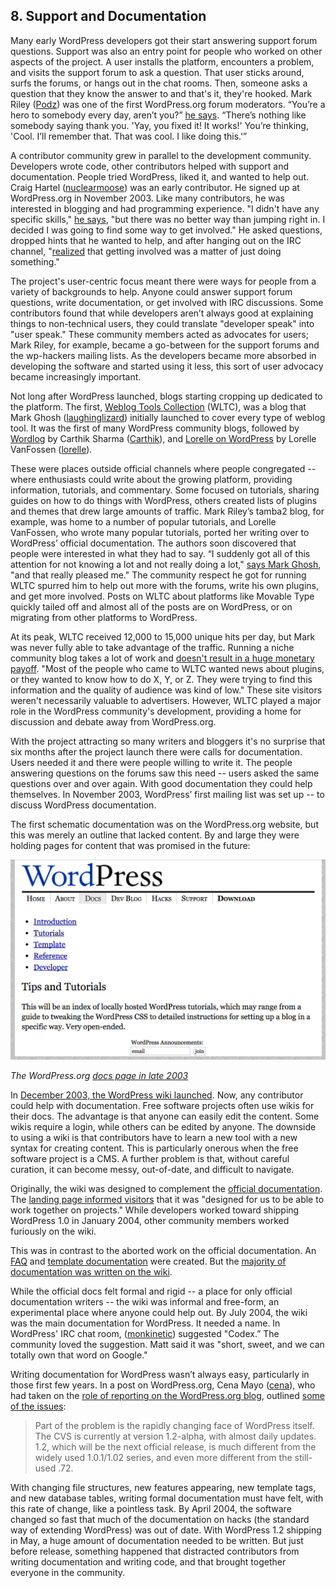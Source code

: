 ## 8. Support and Documentation

Many early WordPress developers got their start answering support forum questions. Support was also an entry point for people who worked on other aspects of the project. A user installs the platform, encounters a problem, and visits the support forum to ask a question. That user sticks around, surfs the forums, or hangs out in the chat rooms. Then, someone asks a question that they know the answer to and that's it, they're hooked. Mark Riley (<a href="http://profiles.wordpress.org/podz">Podz</a>) was one of the first WordPress.org forum moderators. “You’re a hero to somebody every day, aren’t you?” <a href="http://archive.wordpress.org/interviews/2013_07_04_Riley.html#L37">he says</a>. “There’s nothing like somebody saying thank you. 'Yay, you fixed it! It works!' You’re thinking, 'Cool. I’ll remember that. That was cool. I like doing this.'”

A contributor community grew in parallel to the development community. Developers wrote code, other contributors helped with support and documentation. People tried WordPress, liked it, and wanted to help out. Craig Hartel (<a href="http://profiles.wordpress.org/nuclearmoose/">nuclearmoose</a>) was an early contributor. He signed up at WordPress.org in November 2003. Like many contributors, he was interested in blogging and had programming experience. "I didn't have any specific skills," <a href="http://archive.wordpress.org/interviews/2013_04_21_Hartel.html#L7">he says</a>, "but there was no better way than jumping right in. I decided I was going to find some way to get involved." He asked questions, dropped hints that he wanted to help, and after hanging out on the IRC channel, "<a href="http://archive.wordpress.org/interviews/2013_04_21_Hartel.html#L9">realized</a> that getting involved was a matter of just doing something."

The project's user-centric focus meant there were ways for people from a variety of backgrounds to help. Anyone could answer support forum questions, write documentation, or get involved with IRC discussions. Some contributors found that while developers aren’t always good at explaining things to non-technical users, they could translate "developer speak" into "user speak." These community members acted as advocates for users; Mark Riley, for example, became a go-between for the support forums and the wp-hackers mailing lists. As the developers became more absorbed in developing the software and started using it less, this sort of user advocacy became increasingly important.

Not long after WordPress launched, blogs starting cropping up dedicated to the platform. The first, <a href="http://weblogtoolscollection.com/">Weblog Tools Collection</a> (WLTC), was a blog that Mark Ghosh (<a href="https://profiles.wordpress.org/laughinglizard">laughinglizard</a>) initially launched to cover every type of weblog tool. It was the first of many WordPress community blogs, followed by <a href="http://wordlog.com">Wordlog</a> by Carthik Sharma (<a href="http://profiles.wordpress.org/carthik">Carthik</a>),  and <a href="http://lorelle.wordpress.com">Lorelle on WordPress</a> by Lorelle VanFossen (<a href="https://profiles.wordpress.org/lorelle">lorelle</a>). 	

These were places outside official channels where people congregated -- where enthusiasts could write about the growing platform, providing information, tutorials, and commentary. Some focused on tutorials, sharing guides on how to do things with WordPress, others created lists of plugins and themes that drew large amounts of traffic. Mark Riley’s tamba2 blog, for example, was home to a number of popular tutorials, and Lorelle VanFossen, who wrote many popular tutorials, ported her writing over to WordPress’ official documentation. The authors soon discovered that people were interested in what they had to say. “I suddenly got all of this attention for not knowing a lot and not really doing a lot," <a href="http://archive.wordpress.org/interviews/2013_04_28_Ghosh.html#L26">says Mark Ghosh</a>, "and that really pleased me." The community respect he got for running WLTC spurred him to help out more with the forums, write his own plugins, and get more involved. Posts on WLTC about platforms like Movable Type quickly tailed off and almost all of the posts are on WordPress, or on migrating from other platforms to WordPress.

At its peak, WLTC received 12,000 to 15,000 unique hits per day, but Mark was never fully able to take advantage of the traffic. Running a niche community blog takes a lot of work and <a href="http://archive.wordpress.org/interviews/2013_04_28_Ghosh.html#L61">doesn't result in a huge monetary payoff</a>. "Most of the people who came to WLTC wanted news about plugins, or they wanted to know how to do X, Y, or Z. They were trying to find this information and the quality of audience was kind of low." These site visitors weren't necessarily valuable to advertisers. However, WLTC played a major role in the WordPress community's development, providing a home for discussion and debate away from WordPress.org. 	

With the project attracting so many writers and bloggers it's no surprise that six months after the project launch there were calls for documentation. Users needed it and there were people willing to write it. The people answering questions on the forums saw this need -- users asked the same questions over and over again. With good documentation they could help themselves. In November 2003, WordPress’ first mailing list was set up -- to discuss WordPress documentation.  

The first schematic documentation was on the WordPress.org website, but this was merely an outline that lacked content. By and large they were holding pages for content that was promised in the future:

<img src="../../Resources/images/8/2003_10_docs.png" width="800px" />

*The WordPress.org [docs page in late 2003](https://web.archive.org/web/20031203161840/http://wordpress.org/docs/)*

In <a href="http://wordpress.org/news/2003/12/wordpress-wiki/">December 2003, the WordPress wiki launched</a>. Now, any contributor could help with documentation. Free software projects often use wikis for their docs. The advantage is that anyone can easily edit the content. Some wikis require a login, while others can be edited by anyone. The downside to using a wiki is that contributors have to learn a new tool with a new syntax for creating content. This is particularly onerous when the free software project is a CMS. A further problem is that, without careful curation, it can become messy, out-of-date, and difficult to navigate. 

Originally, the wiki was designed to complement the <a href="http://web.archive.org/web/20030811221523/http://wordpress.org/docs/">official documentation</a>. The <a href="http://web.archive.org/web/20031224140754/http://wiki.wordpress.org/">landing page informed visitors</a> that it was "designed for us to be able to work together on projects." While developers worked toward shipping WordPress 1.0 in January 2004, other community members worked furiously on the wiki. 

This was in contrast to the aborted work on the official documentation. An <a href="https://web.archive.org/web/20040402000122/http://wordpress.org/docs/faq/">FAQ</a> and <a href="https://web.archive.org/web/20040411104706/http://wordpress.org/docs/template/">template documentation</a> were created. But the <a href="https://web.archive.org/web/20040323105321/http://wiki.wordpress.org/">majority of documentation was written on the wiki</a>.
 
While the official docs felt formal and rigid -- a place for only official documentation writers -- the wiki was informal and free-form, an experimental place where anyone could help out. By July 2004, the wiki was the main documentation for WordPress. It needed a name. In WordPress' IRC chat room, (<a href="http://wordpress.org/support/profile/monkinetic">monkinetic</a>) suggested "Codex.” The community loved the suggestion. Matt said it was "short, sweet, and we can totally own that word on Google."

Writing documentation for WordPress wasn’t always easy, particularly in those first few years. In a post on WordPress.org, Cena Mayo (<a href="http://profiles.wordpress.org/cena/">cena</a>), who had taken on the <a href="http://wordpress.org/news/2004/03/a-brief-introduction/">role of reporting on the WordPress.org blog</a>, outlined <a href="http://wordpress.org/news/2004/04/state-of-the-docs-address/">some of the issues</a>:

<blockquote>Part of the problem is the rapidly changing face of WordPress itself. The CVS is currently at version 1.2-alpha, with almost daily updates. 1.2, which will be the next official release, is much different from the widely used 1.0.1/1.02 series, and even more different from the still-used .72.</blockquote>

With changing file structures, new features appearing, new template tags, and new database tables, writing formal documentation must have felt, with this rate of change, like a pointless task. By April 2004, the software changed so fast that much of the documentation on hacks (the standard way of extending WordPress) was out of date. With WordPress 1.2 shipping in May, a huge amount of documentation needed to be written. But just before release, something happened that distracted contributors from writing documentation and writing code, and that brought together everyone in the community.
 

